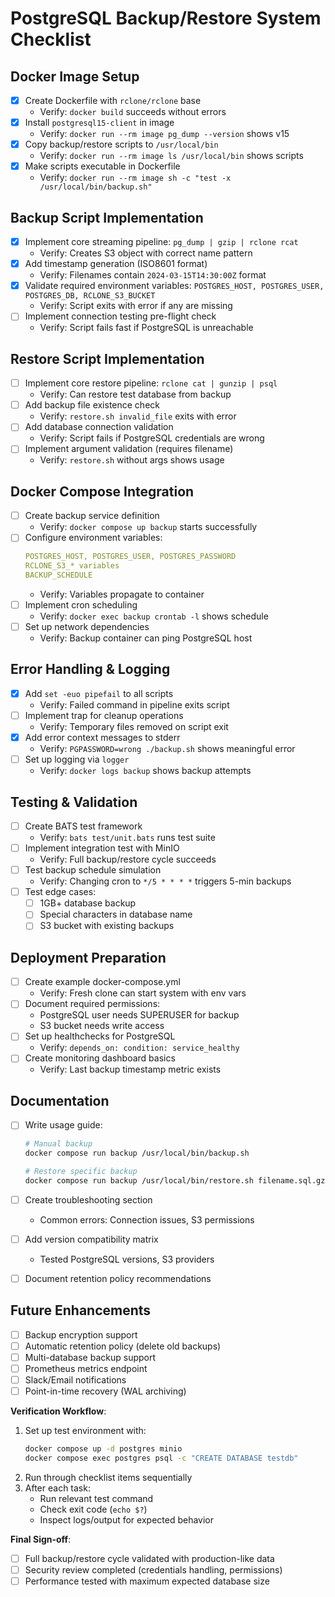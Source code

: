# PostgreSQL Backup/Restore System Checklist

## **Docker Image Setup**

- [x] Create Dockerfile with `rclone/rclone` base
  - Verify: `docker build` succeeds without errors
- [x] Install `postgresql15-client` in image
  - Verify: `docker run --rm image pg_dump --version` shows v15
- [x] Copy backup/restore scripts to `/usr/local/bin`
  - Verify: `docker run --rm image ls /usr/local/bin` shows scripts
- [x] Make scripts executable in Dockerfile
  - Verify: `docker run --rm image sh -c "test -x /usr/local/bin/backup.sh"`

## **Backup Script Implementation**

- [x] Implement core streaming pipeline:
      `pg_dump | gzip | rclone rcat`
  - Verify: Creates S3 object with correct name pattern
- [x] Add timestamp generation (ISO8601 format)
  - Verify: Filenames contain `2024-03-15T14:30:00Z` format
- [x] Validate required environment variables:
      `POSTGRES_HOST, POSTGRES_USER, POSTGRES_DB, RCLONE_S3_BUCKET`
  - Verify: Script exits with error if any are missing
- [ ] Implement connection testing pre-flight check
  - Verify: Script fails fast if PostgreSQL is unreachable

## **Restore Script Implementation**

- [ ] Implement core restore pipeline:
      `rclone cat | gunzip | psql`
  - Verify: Can restore test database from backup
- [ ] Add backup file existence check
  - Verify: `restore.sh invalid_file` exits with error
- [ ] Add database connection validation
  - Verify: Script fails if PostgreSQL credentials are wrong
- [ ] Implement argument validation (requires filename)
  - Verify: `restore.sh` without args shows usage

## **Docker Compose Integration**

- [ ] Create backup service definition
  - Verify: `docker compose up backup` starts successfully
- [ ] Configure environment variables:
  ```yaml
  POSTGRES_HOST, POSTGRES_USER, POSTGRES_PASSWORD
  RCLONE_S3_* variables
  BACKUP_SCHEDULE
  ```
  - Verify: Variables propagate to container
- [ ] Implement cron scheduling
  - Verify: `docker exec backup crontab -l` shows schedule
- [ ] Set up network dependencies
  - Verify: Backup container can ping PostgreSQL host

## **Error Handling & Logging**

- [x] Add `set -euo pipefail` to all scripts
  - Verify: Failed command in pipeline exits script
- [ ] Implement trap for cleanup operations
  - Verify: Temporary files removed on script exit
- [x] Add error context messages to stderr
  - Verify: `PGPASSWORD=wrong ./backup.sh` shows meaningful error
- [ ] Set up logging via `logger`
  - Verify: `docker logs backup` shows backup attempts

## **Testing & Validation**

- [ ] Create BATS test framework
  - Verify: `bats test/unit.bats` runs test suite
- [ ] Implement integration test with MinIO
  - Verify: Full backup/restore cycle succeeds
- [ ] Test backup schedule simulation
  - Verify: Changing cron to `*/5 * * * *` triggers 5-min backups
- [ ] Test edge cases:
  - [ ] 1GB+ database backup
  - [ ] Special characters in database name
  - [ ] S3 bucket with existing backups

## **Deployment Preparation**

- [ ] Create example docker-compose.yml
  - Verify: Fresh clone can start system with env vars
- [ ] Document required permissions:
  - PostgreSQL user needs SUPERUSER for backup
  - S3 bucket needs write access
- [ ] Set up healthchecks for PostgreSQL
  - Verify: `depends_on: condition: service_healthy`
- [ ] Create monitoring dashboard basics
  - Verify: Last backup timestamp metric exists

## **Documentation**

- [ ] Write usage guide:

  ```bash
  # Manual backup
  docker compose run backup /usr/local/bin/backup.sh

  # Restore specific backup
  docker compose run backup /usr/local/bin/restore.sh filename.sql.gz
  ```

- [ ] Create troubleshooting section
  - Common errors: Connection issues, S3 permissions
- [ ] Add version compatibility matrix
  - Tested PostgreSQL versions, S3 providers
- [ ] Document retention policy recommendations

## **Future Enhancements**

- [ ] Backup encryption support
- [ ] Automatic retention policy (delete old backups)
- [ ] Multi-database backup support
- [ ] Prometheus metrics endpoint
- [ ] Slack/Email notifications
- [ ] Point-in-time recovery (WAL archiving)

**Verification Workflow**:

1. Set up test environment with:
   ```bash
   docker compose up -d postgres minio
   docker compose exec postgres psql -c "CREATE DATABASE testdb"
   ```
2. Run through checklist items sequentially
3. After each task:
   - Run relevant test command
   - Check exit code (`echo $?`)
   - Inspect logs/output for expected behavior

**Final Sign-off**:

- [ ] Full backup/restore cycle validated with production-like data
- [ ] Security review completed (credentials handling, permissions)
- [ ] Performance tested with maximum expected database size
